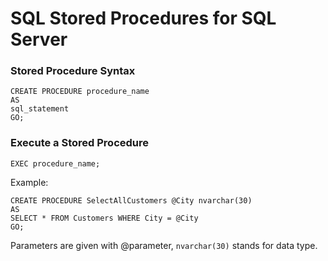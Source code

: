 # SQL Stored Procedures for SQL Server

### Stored Procedure Syntax
```
CREATE PROCEDURE procedure_name
AS
sql_statement
GO;
```
### Execute a Stored Procedure
```
EXEC procedure_name;
```

Example:
```
CREATE PROCEDURE SelectAllCustomers @City nvarchar(30)
AS
SELECT * FROM Customers WHERE City = @City
GO;
```
Parameters are given with @parameter,  `nvarchar(30)` stands for data type.